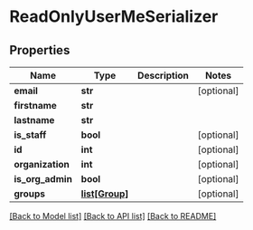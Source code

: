 # ReadOnlyUserMeSerializer

## Properties
Name | Type | Description | Notes
------------ | ------------- | ------------- | -------------
**email** | **str** |  | [optional] 
**firstname** | **str** |  | 
**lastname** | **str** |  | 
**is_staff** | **bool** |  | [optional] 
**id** | **int** |  | [optional] 
**organization** | **int** |  | [optional] 
**is_org_admin** | **bool** |  | [optional] 
**groups** | [**list[Group]**](Group.md) |  | [optional] 

[[Back to Model list]](../README.md#documentation-for-models) [[Back to API list]](../README.md#documentation-for-api-endpoints) [[Back to README]](../README.md)


